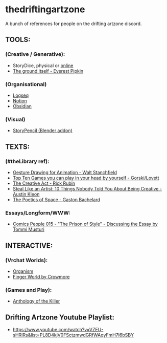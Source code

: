 # thedriftingartzone
 A bunch of references for people on the drifting artzone discord.
 <br />

## TOOLS:  <br />
 ### (Creative / Generative): <br />
  *  StoryDice, physical or [online](https://davebirss.com/storydice/) <br />
   * [The ground itself - Everest Pipkin](https://everestpipkin.itch.io/the-ground-itself)  <br />

 ### (Organisational) 
   * [Logseq](https://logseq.com/)
   * [Notion](https://www.notion.so/)
   * [Obsidian](https://obsidian.md/)

### (Visual)<br />

 * [StoryPencil (Blender addon) ](https://www.youtube.com/watch?v=b25kfE6qd_c)
   
   
    

## TEXTS: <br />
 ### (#theLibrary ref): <br />
  *  [Gesture Drawing for Animation - Walt Stanchfield](https://dn790009.ca.archive.org/0/items/Gesture_Drawing_for_Animation/Gesture_Drawing_for_Animation.pdf) <br />
   * [Top Ten Games you can play in your head by yourself - Gorski/Lovett](https://www.goodreads.com/book/show/44166209-top-10-games-you-can-play-in-your-head-by-yourself) <br />
   * [The Creative Act - Rick Rubin](https://archive.org/details/the-creative-act-by-rick-rubin)  <br />
   * [Steal Like an Artist: 10 Things Nobody Told You About Being Creative - Austin Kleon](https://www.goodreads.com/book/show/13099738-steal-like-an-artist)
   * [The Poetics of Space - Gaston Bachelard](https://archive.org/details/the-poetics-of-space/)

### Essays/Longform/WWW: <br />
 * [Comics People 015 - "The Prison of Style" - Discussing the Essay by Tommi Musturi](https://www.youtube.com/watch?v=Hg9gHF31rUE)

## INTERACTIVE:
 ### (Vrchat Worlds):<br />

 * [Organism ](https://vrchat.com/home/launch?worldId=wrld_de53549a-20cf-4c6f-abea-dcda197e1e16)<br />
 * [Finger World by Crowmore](https://vrchat.com/home/world/wrld_813567a9-f6bd-47a9-a987-d3c57a6c6930 )  <br />

 ### (Games and Play):<br />
 * [Anthology of the Killer](https://thecatamites.itch.io/anthology-of-the-killer)

##  Drifting Artzone Youtube Playlist:<br />

 * https://www.youtube.com/watch?v=VZEU-sHRIRs&list=PL8D4kjV0FSctzmwdGRfWAqyFmH7I6bSBY <br />


